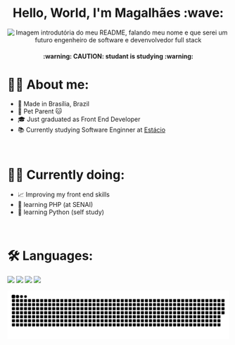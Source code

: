 <h1 align="center">Hello, World, I'm Magalhães :wave:</h1>

<div align="center">
  <img src="https://user-images.githubusercontent.com/107576199/187821904-76f2e881-5b24-4065-ae5f-c9bea5e08e65.jpg" alt="Imagem introdutória do meu README, falando meu nome e que serei um futuro engenheiro de software e devenvolvedor full stack" width="850px">
</div>

<h4 align="center"> :warning: CAUTION: studant is studying :warning: </h4>

# :man_technologist: About me:
- 📌 Made in Brasília, Brazil
- 🐶 Pet Parent 🐱
- 🎓 Just graduated as Front End Developer
- 📚 Currently studying Software Enginner at <a href="https://estacio.br" target="_blank">Estácio</a>
</br>

# 👨‍🎓 Currently doing:
- 📈 Improving my front end skills
- 🐘 learning PHP (at SENAI)
- 🐍 learning Python (self study)
</br>

# 🛠 Languages:
<div display="flex">
  <img src="https://cdn.jsdelivr.net/gh/devicons/devicon/icons/html5/html5-original.svg" width="50px"/>
  <img src="https://cdn.jsdelivr.net/gh/devicons/devicon/icons/css3/css3-original.svg" width="50px"/>
  <img src="https://cdn.jsdelivr.net/gh/devicons/devicon/icons/javascript/javascript-original.svg" width="50px"/>
  <img src="https://cdn.jsdelivr.net/gh/devicons/devicon/icons/python/python-original.svg" width="50px"/>
</div>

![snake gif](https://github.com/dropeMag/dropeMag/blob/output/github-contribution-grid-snake.svg)
